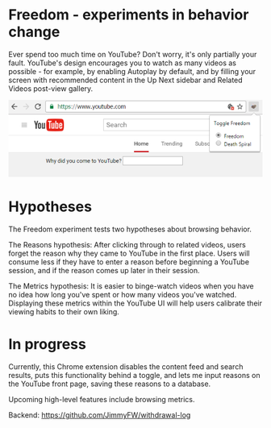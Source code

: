 # Freedom - experiments in behavior change

Ever spend too much time on YouTube? Don't worry, it's only partially your fault. YouTube's design encourages you to watch as many videos as possible - for example, by enabling Autoplay by default, and by filling your screen with recommended content in the Up Next sidebar and Related Videos post-view gallery.

![Screenshot](https://raw.githubusercontent.com/JimmyFW/cold-turkey/master/screenv2.png)

# Hypotheses

The Freedom experiment tests two hypotheses about browsing behavior.

The Reasons hypothesis: After clicking through to related videos, users forget the reason why they came to YouTube in the first place. Users will consume less if they have to enter a reason before beginning a YouTube session, and if the reason comes up later in their session.

The Metrics hypothesis: It is easier to binge-watch videos when you have no idea how long you've spent or how many videos you've watched. Displaying these metrics within the YouTube UI will help users calibrate their viewing habits to their own liking.

# In progress

Currently, this Chrome extension disables the content feed and search results, puts this functionality behind a toggle, and lets me input reasons on the YouTube front page, saving these reasons to a database.

Upcoming high-level features include browsing metrics.

Backend: https://github.com/JimmyFW/withdrawal-log
